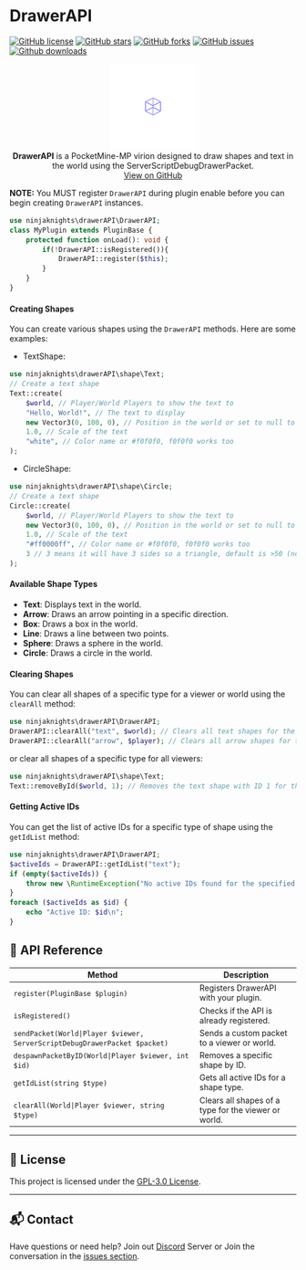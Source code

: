 # DrawerAPI
[![GitHub license](https://img.shields.io/github/license/ninjaknights/DrawerAPI)](https://github.com/ninjaknights/DrawerAPI/blob/main/LICENSE)
[![GitHub stars](https://img.shields.io/github/stars/ninjaknights/DrawerAPI)](https://github.com/ninjaknights/DrawerAPI/stargazers)
[![GitHub forks](https://img.shields.io/github/forks/ninjaknights/DrawerAPI)](https://github.com/ninjaknights/DrawerAPI/network/members)
[![GitHub issues](https://img.shields.io/github/issues/ninjaknights/DrawerAPI)](https://github.com/ninjaknights/DrawerAPI/issues)
[![Github downloads](https://img.shields.io/github/downloads/ninjaknights/DrawerAPI/total)](https://github.com/ninjaknights/DrawerAPI/releases)

<p align="center">
	<a href="https://github.com/ninjaknights/DrawerAPI">
    <img src="assets/icon.png?raw=true" alt="DrawerAPI Icon" width="150" /></a><br>
	<b>DrawerAPI</b> is a PocketMine-MP virion designed to draw shapes and text in the world using the ServerScriptDebugDrawerPacket.
	<br>
	<a href="https://github.com/ninjaknights/DrawerAPI">View on GitHub</a>
</p>

**NOTE:** You MUST register `DrawerAPI` during plugin enable before you can begin creating `DrawerAPI` instances.
```php
use ninjaknights\drawerAPI\DrawerAPI;
class MyPlugin extends PluginBase {
    protected function onLoad(): void {
		if(!DrawerAPI::isRegistered()){
			DrawerAPI::register($this);
		}
    }
}
```

#### Creating Shapes
You can create various shapes using the `DrawerAPI` methods. Here are some examples:
- TextShape:
```php
use ninjaknights\drawerAPI\shape\Text;
// Create a text shape
Text::create(
	$world, // Player/World Players to show the text to
	"Hello, World!", // The text to display
	new Vector3(0, 100, 0), // Position in the world or set to null to use player's position
	1.0, // Scale of the text
	"white", // Color name or #f0f0f0, f0f0f0 works too
);
```
- CircleShape:
```php
use ninjaknights\drawerAPI\shape\Circle;
// Create a text shape
Circle::create(
	$world, // Player/World Players to show the text to
	new Vector3(0, 100, 0), // Position in the world or set to null to use player's position
	1.0, // Scale of the text
	"#ff0000ff", // Color name or #f0f0f0, f0f0f0 works too
	3 // 3 means it will have 3 sides so a triangle, default is >50 (not sure)
);
```

#### Available Shape Types
- **Text**: Displays text in the world.
- **Arrow**: Draws an arrow pointing in a specific direction.
- **Box**: Draws a box in the world.
- **Line**: Draws a line between two points.
- **Sphere**: Draws a sphere in the world.
- **Circle**: Draws a circle in the world.

#### Clearing Shapes
You can clear all shapes of a specific type for a viewer or world using the `clearAll` method:
```php
use ninjaknights\drawerAPI\DrawerAPI;
DrawerAPI::clearAll("text", $world); // Clears all text shapes for the specified world
DrawerAPI::clearAll("arrow", $player); // Clears all arrow shapes for the specified player
```
or clear all shapes of a specific type for all viewers:
```php
use ninjaknights\drawerAPI\shape\Text;
Text::removeById($world, 1); // Removes the text shape with ID 1 for the player/world players
```

#### Getting Active IDs
You can get the list of active IDs for a specific type of shape using the `getIdList` method:
```php
use ninjaknights\drawerAPI\DrawerAPI;
$activeIds = DrawerAPI::getIdList("text");
if (empty($activeIds)) {
	throw new \RuntimeException("No active IDs found for the specified type.");
}
foreach ($activeIds as $id) {
	echo "Active ID: $id\n";
}
```

## 🧪 API Reference

| Method | Description |
|--------|-------------|
| `register(PluginBase $plugin)` | Registers DrawerAPI with your plugin. |
| `isRegistered()` | Checks if the API is already registered. |
| `sendPacket(World\|Player $viewer, ServerScriptDebugDrawerPacket $packet)` | Sends a custom packet to a viewer or world. |
| `despawnPacketByID(World\|Player $viewer, int $id)` | Removes a specific shape by ID. |
| `getIdList(string $type)` | Gets all active IDs for a shape type. |
| `clearAll(World\|Player $viewer, string $type)` | Clears all shapes of a type for the viewer or world. |

---

## 📄 License

This project is licensed under the [GPL-3.0 License](https://github.com/ninjaknights/DrawerAPI/blob/main/LICENSE).

---

## 📬 Contact

Have questions or need help? Join out [Discord](https://discord.gg/ZKfh5ycJrU) Server or Join the conversation in the [issues section](https://github.com/ninjaknights/DrawerAPI/issues).
